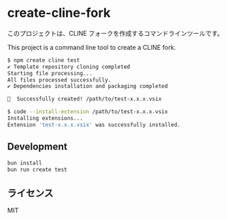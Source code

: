 # create-cline-fork

このプロジェクトは、CLINE フォークを作成するコマンドラインツールです。

This project is a command line tool to create a CLINE fork.

```bash
$ npm create cline test
✔ Template repository cloning completed
Starting file processing...
All files processed successfully.
✔ Dependencies installation and packaging completed

🎉  Successfully created! /path/to/test-x.x.x.vsix

$ code --install-extension /path/to/test-x.x.x.vsix
Installing extensions...
Extension 'test-x.x.x.vsix' was successfully installed.
```

## Development

```bash
bun install
bun run create test
```

## ライセンス

MIT
